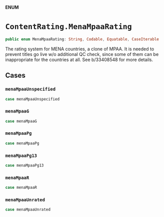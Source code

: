 **ENUM**

# `ContentRating.MenaMpaaRating`

```swift
public enum MenaMpaaRating: String, Codable, Equatable, CaseIterable
```

The rating system for MENA countries, a clone of MPAA. It is needed to prevent titles go live w/o additional QC check, since some of them can be inappropriate for the countries at all. See b/33408548 for more details.

## Cases
### `menaMpaaUnspecified`

```swift
case menaMpaaUnspecified
```

### `menaMpaaG`

```swift
case menaMpaaG
```

### `menaMpaaPg`

```swift
case menaMpaaPg
```

### `menaMpaaPg13`

```swift
case menaMpaaPg13
```

### `menaMpaaR`

```swift
case menaMpaaR
```

### `menaMpaaUnrated`

```swift
case menaMpaaUnrated
```
